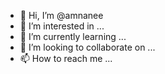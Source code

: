 - 👋 Hi, I’m @amnanee
- 👀 I’m interested in ...
- 🌱 I’m currently learning ...
- 💞️ I’m looking to collaborate on ...
- 📫 How to reach me ...

<!---
amnanee/amnanee is a ✨ special ✨ repository because its `README.md` (this file) appears on your GitHub profile.
You can click the Preview link to take a look at your changes.
--->

